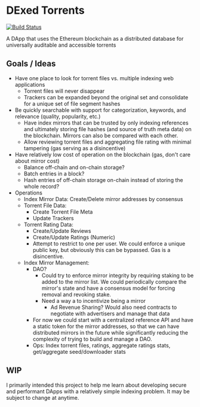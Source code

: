# DExed Torrents

[![Build Status](https://github.com/LinkedMink/dexed-torrents/actions/workflows/build-main.yml/badge.svg)](https://github.com/LinkedMink/dexed-torrents/actions?query=workflow%3A%22build-main%22)

A DApp that uses the Ethereum blockchain as a distributed database for universally auditable and accessible torrents

## Goals / Ideas

- Have one place to look for torrent files vs. multiple indexing web applications
  - Torrent files will never disappear
  - Trackers can be expanded beyond the original set and consolidate for a unique set of file segment hashes
- Be quickly searchable with support for categorization, keywords, and relevance (quality, popularity, etc.)
  - Have index mirrors that can be trusted by only indexing references and ultimately storing file hashes (and source of truth meta data) on the blockchain. Mirrors can also be compared with each other.
  - Allow reviewing torrent files and aggregating file rating with minimal tampering (gas serving as a disincentive)
- Have relatively low cost of operation on the blockchain (gas, don't care about mirror cost)
  - Balance off-chain and on-chain storage?
  - Batch entries in a block?
  - Hash entries of off-chain storage on-chain instead of storing the whole record?
- Operations
  - Index Mirror Data: Create/Delete mirror addresses by consensus
  - Torrent File Data:
    - Create Torrent File Meta
    - Update Trackers
  - Torrent Rating Data:
    - Create/Update Reviews
    - Create/Update Ratings (Numeric)
    - Attempt to restrict to one per user. We could enforce a unique public key, but obviously this can be bypassed. Gas is a disincentive.
  - Index Mirror Management:
    - DAO?
      - Could try to enforce mirror integrity by requiring staking to be added to the mirror list. We could periodically compare the mirror's state and have a consensus model for forcing removal and revoking stake.
      - Need a way a to incentivize being a mirror
        - Ad Revenue Sharing? Would also need contracts to negotiate with advertisers and manage that data
    - For now we could start with a centralized reference API and have a static token for the mirror addresses, so that we can have distributed mirrors in the future while significantly reducing the complexity of trying to build and manage a DAO.
    - Ops: Index torrent files, ratings, aggregate ratings stats, get/aggregate seed/downloader stats

## WIP

I primarily intended this project to help me learn about developing secure and performant DApps with a relatively simple indexing problem. It may be subject to change at anytime.
